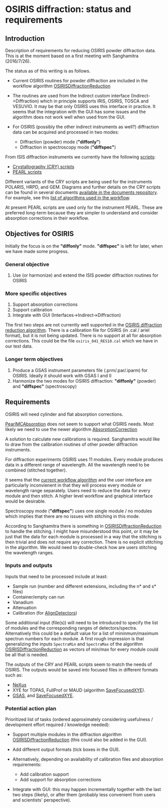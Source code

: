
# OSIRIS diffraction: status and requirements

## Introduction

Description of requirements for reducing OSIRIS powder diffraction
data. This is at the moment based on a first meeting with Sanghamitra
(2016/7/26).

The status as of this writing is as follows.

* Current OSIRIS routines for powder diffraction are included in the
workflow algorithm
[OSIRISDiffractionReduction](http://docs.mantidproject.org/nightly/algorithms/OSIRISDiffractionReduction-v1.html)

* The routines are used from the Indirect custom interface
(Indirect->Diffraction) which in principle supports IRIS, OSIRIS,
TOSCA and VESUVIO. It may be that only OSIRIS uses this interface in
practice. It seems that the integration with the GUI has some issues
and the algorithm does not work well when used from the GUI.

* For OSIRIS (possibly the other indirect instruments as well?)
  diffraction data can be acquired and processed in two modes:
  - Diffraction (powder) mode (**"diffonly"**)
  - Diffraction in spectroscopy mode (**"diffspec"**)

From ISIS diffraction instruments we currently have the following
[scripts](http://docs.mantidproject.org/nightly/api/python/techniques/PowderDiffractionISIS-v1.html):
* [Crystallography (CRY) scripts](http://docs.mantidproject.org/nightly/api/python/techniques/CryPowderDiffractionISIS-v1.html#cry-powder-diffraction-ref)
* [PEARL scripts](http://docs.mantidproject.org/nightly/api/python/techniques/PearlPowderDiffractionISIS-v1.html#pearl-powder-diffraction-ref)

Different variants of the CRY scripts are being used for the
instruments POLARIS, HRPD, and GEM. Diagrams and further details on
the CRY scripts can be found in several documents [available in the
documents
repository](https://github.com/mantidproject/documents/tree/master/Design/PowderDiffraction_ISIS). For
example, see this [list of algorithms used in the
workflow](https://github.com/mantidproject/documents/blob/master/Design/PowderDiffraction_ISIS/PowderDifIntro.md#mantid-algorithms-used).

At present PEARL scripts are used only for the instrument PEARL. These
are preferred long-term because they are simpler to understand and
consider absorption corrections in their workflow.


## Objectives for OSIRIS

Initially the focus is on the **"diffonly"** mode. **"diffspec"** is left for
later, when we have made some progress.

### General objective

1. Use (or harmonize) and extend the ISIS powder diffraction routines for OSIRIS

### More specific objectives

1. Support absorption corrections
2. Support calibration
3. Integrate with GUI (Interfaces->Indirect->Diffraction)

The first two steps are not currently well supported in the [OSIRIS
diffraction reduction
algorithm](http://docs.mantidproject.org/nightly/algorithms/OSIRISDiffractionReduction-v1.html).
There is a calibration file for OSIRIS (in .cal / ariel format), but
it is not being updated. There is no support at all for absorption
corrections. This could be the file `osiris_041_RES10.cal` which we
have in our test data.

### Longer term objectives

1. Produce a GSAS instrument parameters file (.prm/.par/.iparm) for
OSIRIS. Ideally it should work with GSAS I and II
1. Harmonize the two modes for OSIRIS diffraction: **"diffonly"**
(powder) and **"diffspec"** (spectroscopy)


## Requirements

OSIRIS will need cylinder and flat absorption corrections.

[PearlMCAbsorption](http://docs.mantidproject.org/nightly/algorithms/PearlMCAbsorption-v1.html)
does not seem to support what OSIRIS needs. Most likely we need to use
the newer algorithm
[AbsorptionCorrection](http://docs.mantidproject.org/nightly/algorithms/AbsorptionCorrection-v1.html)

A solution to calculate new calibrations is required. Sanghamitra
would like to draw from the calibration routines of other powder
diffraction instruments.

For diffraction experiments OSIRIS uses 11 modules. Every module
produces data in a different range of wavelength. All the wavelength
need to be combined (stitched together).

It seems that the [current workflow
algorithm](http://docs.mantidproject.org/nightly/algorithms/OSIRISDiffractionReduction-v1.html)
and the user interface are particularly inconvienent in that they will
process every module or wavelength range separately. Users need to
reduce the data for every module and then stitch. A higher level
workflow and graphical interface would be desirable.

Spectroscopy mode (**"diffspec"**) uses one single module / no modules
which implies that there are no issues with stitching in this mode.

According to Sanghamitra there is something in
[OSIRISDiffractionReduction](http://docs.mantidproject.org/nightly/algorithms/OSIRISDiffractionReduction-v1.html)
to handle the stitching. I might have misunderstood this point, or it
may be just that the data for each module is processed in a way that
the stitching is then trivial and does not require any
correction. There is no explicit stitching in the algorithm. We would
need to double-check how are users stitching the wavelength ranges.

### Inputs and outputs

Inputs that need to be processed include at least:
- Sample run (number and different extensions, including the n* and s* files)
- Container/empty can run
- Vanadium
- Attenuation
- Calibration (for [AlignDetectors](http://docs.mantidproject.org/nightly/algorithms/AlignDetectors-v1.html))

Some additional input (file(s)) will need to be introduced to specify
the list of modules and the corresponding ranges of
detectors/spectra. Alternatively this could be a default value for a
list of mininmum/maximum spectrun numbers for each module. A first
rough impression is that generalizing the inputs `SpectraMin` and
`SpectraMax` of the algorithm
[OSIRISDiffractionReduction](http://docs.mantidproject.org/nightly/algorithms/OSIRISDiffractionReduction-v1.html)
as vectors of min/max for every module could be all that is needed.


The outputs of the CRY and PEARL scripts seem to match the needs of
OSIRIS. The outputs would be saved into focused files in different
formats such as:
- [NeXus](http://docs.mantidproject.org/nightly/algorithms/SaveNexus-v1.html)
- XYE for TOPAS, FullProf or MAUD (algorithm
  [SaveFocusedXYE](http://docs.mantidproject.org/nightly/algorithms/SaveFocusedXYE-v1.html)).
- [GSAS](http://docs.mantidproject.org/nightly/algorithms/SaveGSS-v1.html), and [SaveFocusedXYE](http://docs.mantidproject.org/nightly/algorithms/SaveFocusedXYE-v1.html).

### Potential action plan

Prioritized list of tasks (ordered approximately considering usefulness / development effort required / knowledge needed):
- Support multiple modules in the diffraction algorithm [OSIRISDiffractionReduction](http://docs.mantidproject.org/nightly/algorithms/OSIRISDiffractionReduction-v1.html) (this could also be added in the GUI).
- Add different output formats (tick boxes in the GUI).
- Alternatively, depending on availability of calibration files and absorption requirements:
  - Add calibration support
  - Add support for absorption corrections
  
- Integrate with GUI: this may happen incrementally together with the last two steps (likely), or after them (probably less convenient from users and scientists' perspective).
